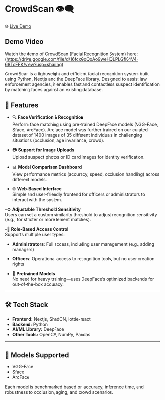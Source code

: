 # CrowdScan 👁️‍🗨️
🌐 [Live Demo](https://crowdscan-fe.vercel.app/)

## Demo Video
Watch the demo of CrowdScan (Facial Recognition System) here:
(https://drive.google.com/file/d/16fcxGoQoAo9weHQLPLGfK4V4-68TcFFK/view?usp=sharing)

CrowdScan is a lightweight and efficient facial recognition system built using Python, Nextjs and the DeepFace library. Designed to assist law enforcement agencies, it enables fast and contactless suspect identification by matching faces against an existing database.

## 🚀 Features

- 🔍 **Face Verification & Recognition**  
  Perform face matching using pre-trained DeepFace models (VGG-Face, Sface, ArcFace).
  Arcface model was further trained on our curated dataset of 1400 images of 35 different individuals in challenging situations (occlusion, age invariance, crowd).

- 📷 **Support for Image Uploads**  
  Upload suspect photos or ID card images for identity verification.

- 📊 **Model Comparison Dashboard**  
  View performance metrics (accuracy, speed, occlusion handling) across different models.

- 🌐 **Web-Based Interface**  
  Simple and user-friendly frontend for officers or administrators to interact with the system.

-⚙️ **Adjustable Threshold Sensitivity**  
  Users can set a custom similarity threshold to adjust recognition sensitivity (e.g., for stricter or more lenient matches).

-👥 **Role-Based Access Control**  
  Supports multiple user types:
  - **Administrators**: Full access, including user management (e.g., adding managers)
  - **Officers**: Operational access to recognition tools, but no user creation rights

- 🧠 **Pretrained Models**  
  No need for heavy training—uses DeepFace’s optimized backends for out-of-the-box accuracy.

---

## 🛠️ Tech Stack

- **Frontend:** Nextjs, ShadCN, lottie-react
- **Backend:** Python  
- **AI/ML Library:** DeepFace  
- **Other Tools:** OpenCV, NumPy, Pandas

---

## 📸 Models Supported

- VGG-Face  
- Sface 
- ArcFace  

Each model is benchmarked based on accuracy, inference time, and robustness to occlusion, aging, and crowd scenarios.

